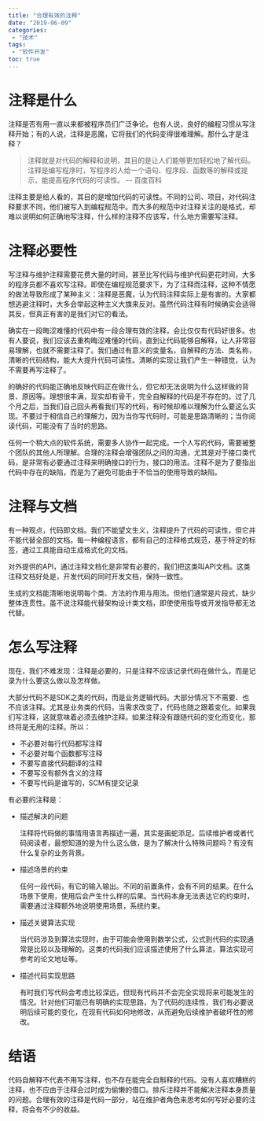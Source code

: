 ```yaml
---
title: "合理有效的注释"
date: "2019-06-09"
categories:
 - "技术"
tags:
 - "软件开发"
toc: true
---
```


# 注释是什么

注释是否有用一直以来都被程序员们广泛争论。也有人说，良好的编程习惯从写注释开始；有的人说，注释是恶魔，它将我们的代码变得很难理解。那什么才是注释？

> 注释就是对代码的解释和说明，其目的是让人们能够更加轻松地了解代码。注释是编写程序时，写程序的人给一个语句、程序段、函数等的解释或提示，能提高程序代码的可读性。 -- 百度百科

注释主要是给人看的，其目的是增加代码的可读性。不同的公司、项目，对代码注释要求不同，他们被写入到编程规范中。而大多的规范中对注释关注的是格式，却难以说明如何正确地写注释，什么样的注释不应该写，什么地方需要写注释。

<!--more-->

# 注释必要性

写注释与维护注释需要花费大量的时间，甚至比写代码与维护代码更花时间，大多的程序员都不喜欢写注释。即使在编程规范要求下，为了注释而注释，这种不情愿的做法导致形成了某种主义：注释是恶魔，认为代码注释实际上是有害的。大家都想逃避注释时，大多会举起这种主义大旗来反对。虽然代码注释有时候确实会适得其反，但真正有害的是我们对它的看法。

确实在一段晦涩难懂的代码中有一段合理有效的注释，会比仅仅有代码好很多。也有人要说，我们应该去重构晦涩难懂的代码，直到让代码能够自解释，让人非常容易理解，也就不需要注释了。我们通过有意义的变量名，自解释的方法、类名称，清晰的代码结构，能大大提升代码可读性。清晰的实现让我们产生一种错觉，认为不需要再写注释了。

的确好的代码能正确地反映代码正在做什么，但它却无法说明为什么这样做的背景、原因等。理想很丰满，现实却有骨干，完全自解释的代码是不存在的。过了几个月之后，当我们自己回头再看我们写的代码，有时候却难以理解为什么要这么实现。不要过于相信自己的理解力，因为当你写代码时，可能是思路清晰的；当你阅读代码，可能没有了当时的思路。

任何一个稍大点的软件系统，需要多人协作一起完成。一个人写的代码，需要被整个团队的其他人所理解。合理的注释会增强团队之间的沟通，尤其是对于接口类代码，是非常有必要通过注释来明确接口的行为，接口的用法。注释不是为了要指出代码中存在的缺陷，而是为了避免可能由于不恰当的使用导致的缺陷。

# 注释与文档

有一种观点，代码即文档。我们不能望文生义，注释提升了代码的可读性，但它并不能代替全部的文档。每一种编程语言，都有自己的注释格式规范，基于特定的标签，通过工具能自动生成格式化的文档。

对外提供的API，通过注释文档化是非常有必要的，我们把这类叫API文档。这类注释文档好处是，开发代码的同时开发文档，保持一致性。

生成的文档能清晰地说明每个类、方法的作用与用法。但他们通常是片段式，缺少整体连贯性。虽不说注释能代替架构设计类文档，即使使用指导或开发指导都无法代替。

# 怎么写注释

现在，我们不难发现：注释是必要的，只是注释不应该记录代码在做什么，而是记录为什么要这么做以及怎样做。

大部分代码不是SDK之类的代码，而是业务逻辑代码。大部分情况下不需要、也不应该注释。尤其是业务类的代码，当需求改变了，代码也随之跟着变化。如果我们写注释，这就意味着必须去维护注释。如果注释没有跟随代码的变化而变化，那终将是无用的注释。所以：

  - 不必要对每行代码都写注释
  - 不必要对每个函数都写注释
  - 不要写直接代码翻译的注释
  - 不要写没有额外含义的注释
  - 不要写代码是谁写的，SCM有提交记录

有必要的注释是：

  - 描述解决的问题

    注释将代码做的事情用语言再描述一遍，其实是画蛇添足。后续维护者或者代码阅读者，最想知道的是为什么这么做，是为了解决什么特殊问题吗？有没有什么复杂的业务背景。

  - 描述场景的约束

    任何一段代码，有它的输入输出。不同的前置条件，会有不同的结果。在什么场景下使用，使用后会产生什么样的后果。当代码本身无法表达它的约束时，需要通过注释额外地说明使用场景，系统约束。

  - 描述关键算法实现

    当代码涉及到算法实现时，由于可能会使用到数学公式，公式到代码的实现通常是比较以及理解的。这类的代码我们应该描述使用了什么算法，算法实现可参考的论文地址等。

  - 描述代码实现思路

    有时我们写代码会考虑比较深远，但现有代码并不会完全实现将来可能发生的情况。针对他们可能已有明确的实现思路，为了代码的连续性，我们有必要说明后续可能的变化，在现有代码如何地修改，从而避免后续维护者破坏性的修改。


# 结语

代码自解释不代表不用写注释，也不存在能完全自斛释的代码。没有人喜欢糟糕的注释，也不应由于注释会过时成为偷懒的借口。排斥注释并不能解决注释本身质量的问题。合理有效的注释是代码一部分，站在维护者角色来思考如何写好必要的注释，将会有不少的收益。
